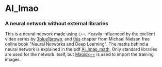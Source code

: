 # AI_lmao

### A neural network without external libraries

This is a neural network made using `C++`. Heavily influenced by the exellent video series by [3blue1brown](https://www.youtube.com/playlist?list=PLZHQObOWTQDNU6R1_67000Dx_ZCJB-3pi), and [this](http://neuralnetworksanddeeplearning.com/chap2.html) chapter from Michael Nielsen free online book "Neural Networks and Deep Learning". The maths behind a neural network is explained in the pdf [AI_lmao_math](AI_lmao_math.pdf). Only standard libraries are used for the network itself, but [Magick++](http://www.imagemagick.org/Magick++/) is used to import the training images.

